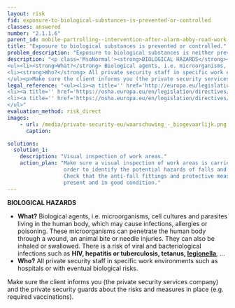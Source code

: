 ```yaml
---
layout: risk
fid: exposure-to-biological-substances-is-prevented-or-controlled
classes: answered
number: "2.1.1.6"
parent_id: mobile-partrolling--intervention-after-alarm-abby-road-work-environment-site-related
title: "Exposure to biological substances is prevented or controlled."
problem_description: "Exposure to biological substances is neither prevented nor controlled"
description: "<p class='MsoNormal'><strong>BIOLOGICAL HAZARDS</strong></p>&#13;
<ul><li><strong>What?</strong> Biological agents, i.e. microorganisms, cell cultures and parasites living in the human body, which may cause infections, allergies or poisoning. These microorganisms can penetrate the human body through a wound, an animal bite or needle injuries. They can also be inhaled or swallowed. There is a risk of viral and bacteriological infections such as <strong>HIV, hepatitis or tuberculosis, tetanus, <a title='' href='http://www.hse.gov.uk/legionnaires/' target='_blank' rel='nofollow'>legionella</a></strong>, ...</li>&#13;
<li><strong>Who?</strong> All private security staff in specific work environments such as hospitals or with eventual biological risks. </li>&#13;
</ul><p>Make sure the client informs you (the private security services company) and the private security guards about the risks and measures in place (e.g. required vaccinations).</p>"
legal_reference: "<ul><li><a title='' href='http://europa.eu/legislation_summaries/employment_and_social_policy/health_hygiene_safety_at_work/c11113_en.htm' rel='nofollow' target='_blank'>89/391/CEE Implementing measures to improve the health and safety of workers (framework directive).</a></li>&#13;
<li><a title='' href='https://osha.europa.eu/en/legislation/directives/workplaces-equipment-signs-personal-protective-equipment/osh-directives/2' rel='nofollow' target='_blank'>89/654/EEC Directive on the minimum safety and health requirements for the workplace</a>.</li>&#13;
<li><a title='' href='https://osha.europa.eu/en/legislation/directives/exposure-to-biological-agents/77' rel='nofollow' target='_blank'>2000/54/EC Directive on the protection of workers from risks related to exposure to biological agents at work.</a></li>&#13;
</ul>"
evaluation_method: risk_direct
images:
    - url: /media/private-security-eu/waarschuwing_-_biogevaarlijk.png
      caption: 

solutions:
  solution_1:
    description: "Visual inspection of work areas."
    action_plan: "Make sure a visual inspection of work areas is carried out in
                  order to identify the potential hazards of falls and slips.
                  Check that the anti-fall fittings and protective measures are
                  present and in good condition."
---
```

**BIOLOGICAL HAZARDS**

  * **What?** Biological agents, i.e. microorganisms, cell cultures and parasites living in the human body, which may cause infections, allergies or poisoning. These microorganisms can penetrate the human body through a wound, an animal bite or needle injuries. They can also be inhaled or swallowed. There is a risk of viral and bacteriological infections such as **HIV, hepatitis or tuberculosis, tetanus, [legionella](http://www.hse.gov.uk/legionnaires/)**, ...
  * **Who?** All private security staff in specific work environments such as hospitals or with eventual biological risks. 

Make sure the client informs you (the private security services company) and
the private security guards about the risks and measures in place (e.g.
required vaccinations).


